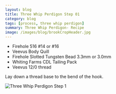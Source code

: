 ```yaml
---
layout: blog
title: Three Whip Perdigon Step 01
category: blog
tags: [process, three whip perdigon]  
summary: Three Whip Perdigon- Recipe
image: /images/blog/brookCropHeader.jpg
---
```

* Firehole 516 #14 or #16
* Veevus Body Quill
* Firehole Slotted Tungsten Bead 3.3mm or 3.0mm
* Whiting Farms CDL Tailing Pack
* Veevus 12/0 thread

Lay down a thread base to the bend of the hook.

![Three Whip Perdigon Step 1](https://effectiveflybox.github.io/images/posts/2024-02-09-threeWhipPerdigonStep01.jpg "Three Whip Perdigon Step 01")